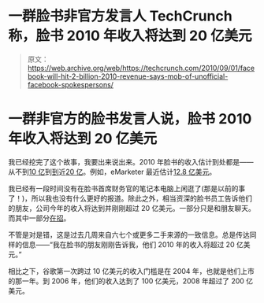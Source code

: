 # 一群脸书非官方发言人 TechCrunch 称，脸书 2010 年收入将达到 20 亿美元

> 原文：<https://web.archive.org/web/https://techcrunch.com/2010/09/01/facebook-will-hit-2-billion-2010-revenue-says-mob-of-unofficial-facebook-spokespersons/>

# 一群非官方的脸书发言人说，脸书 2010 年收入将达到 20 亿美元

我已经挖完了这个故事，我要出来说出来。2010 年脸书的收入估计到处都是——从不到[10 亿](https://web.archive.org/web/20230121214408/https://techcrunch.com/2010/03/31/sharespost-report-values-facebook-at-9-billion-estimates-2010-revenues-at-1-billion/)到[到](https://web.archive.org/web/20230121214408/https://techcrunch.com/2010/06/22/facebook-revenues/)近[20 亿](https://web.archive.org/web/20230121214408/https://techcrunch.com/2010/03/03/facebook-revenue-2010/)。例如，eMarketer 最近估计[12.8 亿美元](https://web.archive.org/web/20230121214408/http://online.wsj.com/article/BT-CO-20100812-713704.html)。

我已经有一段时间没有在脸书首席财务官的笔记本电脑上闲逛了(那是以前的事了！)，所以我也没有什么更好的报道。除此之外，相当资深的脸书员工告诉他们的朋友，公司今年的收入将达到并刚刚超过 20 亿美元。一部分只是和朋友聊天。而其中一部分[在招](https://web.archive.org/web/20230121214408/https://techcrunch.com/2010/09/01/google-making-extraordinary-counteroffers-to-stop-flow-of-employees-to-facebook/)。

不管是对是错，这是过去几周来自六七个或更多二手来源的一致信息。总是传达同样的信息——“我在脸书的朋友刚刚告诉我，他们 2010 年的收入将超过 20 亿美元。”

相比之下，谷歌第一次跨过 10 亿美元的收入门槛是在 2004 年，也就是他们上市的那一年。到 2006 年，他们的收入达到了 100 亿美元，2008 年超过了 200 亿美元。